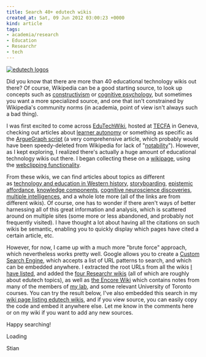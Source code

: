 ```yaml
---
title: Search 40+ edutech wikis
created_at: Sat, 09 Jun 2012 03:00:23 +0000
kind: article
tags:
- academia/research
- Education
- Researchr
- tech
---
```


[![](http://reganmian.net/blog/wp-content/uploads/2012/06/edutech-logos1.jpg "edutech logos")](http://reganmian.net/blog/wp-content/uploads/2012/06/edutech-logos1.jpg)

Did you know that there are more than 40 educational technology wikis
out there? Of course, Wikipedia can be a good starting source, to look
up concepts such as
[constructivism](http://en.wikipedia.org/wiki/Constructivism_(learning_theory))
or [cognitive
psychology](http://en.wikipedia.org/wiki/Cognitive_psychology), but
sometimes you want a more specialized source, and one that isn't
constrained by Wikipedia's community norms (in academia, point of view
isn't always such a bad thing).

I was first excited to come across
[EduTechWiki](http://edutechwiki.unige.ch/en/Main_Page), hosted at
[TECFA](http://tecfa.unige.ch/) in Geneva, checking out articles about
[learner autonomy](http://edutechwiki.unige.ch/en/Learner_autonomy) or
something as specific as the [ArgueGraph
script](http://edutechwiki.unige.ch/en/ArgueGraph_Script) (a very
comprehensive article, which probably would have been speedy-deleted
from Wikipedia for lack of
"[notability](http://en.wikipedia.org/wiki/Wikipedia:Notability)").
However, as I kept exploring, I realized there's actually a huge amount
of educational technology wikis out there. I began collecting these on a
[wikipage](http://reganmian.net/wiki/edutech_wikis), using the
[webclipping
functionality](http://reganmian.net/blog/2012/05/10/using-web-clipping-and-sidewiki-to-gather-and-synthesize-information/ "Using web clipping and sidewiki to gather and synthesize information").

From these wikis, we can find articles about topics as different
as [technology and education in Western
history](http://www.studyplace.org/wiki/A-HH4078),
[storyboarding](http://www.instructionaldesign.org/storyboarding.html),
[epistemic
affordance](http://www.tel-thesaurus.net/wiki/index.php/Epistemic_affordance),
[knowledge
components](http://www.learnlab.org/research/wiki/index.php/Knowledge_components),
[cognitive neuroscience
discoveries](http://iae-pedia.org/Cognitive_Neuroscience_Discoveries),
[multiple intelligences](http://www.infed.org/thinkers/gardner.htm), and
a whole lote more (all of the links are from different wikis). Of
course, one has to wonder if there aren't ways of better harnessing all
of this great information and analysis, which is scattered around on
multiple sites (some more or less abandoned, and probably not frequently
visited). I have thought a lot about having all the citations on such
wikis be semantic, enabling you to quickly display which pages have
cited a certain article, etc.

However, for now, I came up with a much more "brute force" approach,
which nevertheless works pretty well. Google allows you to create a
[Custom Search Engine](http://www.google.com/cse/), which accepts a list
of URL patterns to search, and which can be embedded anywhere. I
extracted the root URLs from all the wikis [I have
listed](http://reganmian.net/wiki/edutech_wikis), and added the [four
Researchr wikis](http://reganmian.net/wiki/individual_academic_wikis)
(all of which are roughly about edutech topics), as well as [the Encore
Wiki](http://encorewiki.org) which contains notes from many of the
members of [my lab](http://encorelab.org), and some relevant University
of Toronto courses. You can try the result below, I've also embedded
this search in my [wiki page listing edutech
wikis](http://reganmian.net/wiki/edutech_wikis), and if you view source,
you can easily copy the code and embed it anywhere else. Let me know in
the comments here or on my wiki if you want to add any new sources.

Happy searching!

Loading

Stian
